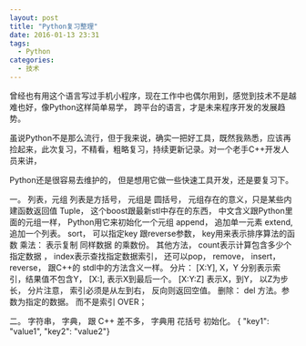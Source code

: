 ```yaml
---
layout: post
title: "Python复习整理"
date: 2016-01-13 23:31
tags: 
  - Python
categories: 
  - 技术
---
```


曾经也有用这个语言写过手机小程序，现在工作中也偶尔用到，感觉到技术不是越难也好，像Python这样简单易学， 跨平台的语言，才是未来程序开发的发展趋势。

虽说Python不是那么流行，但于我来说，确实一把好工具，既然我熟悉，应该再捡起来，此次复习，不精看，粗略复习，持续更新记录。对一个老手C++开发人员来讲，

Python还是很容易去维护的， 但是想用它做一些快速工具开发，还是要复习下。

一。 列表，元组
列表是方括号， 元组是 圆括号， 元组存在的意义，只是某些内建函数返回值
Tuple， 这个boost跟最新stl中存在的东西， 中文含义跟Python里面的元组一样， Python用它来初始化一个元组
append， 追加单一元素
extend, 追加一个列表。
sort， 可以指定key 跟reverse参数， key用来表示排序算法的函数
乘法： 表示复制 同样数据 的乘数份。
其他方法， count表示计算包含多少个指定数据 ， index表示查找指定数据索引， 还可以pop， remove， insert， reverse，
跟C++的 stdl中的方法含义一样。
分片： [X:Y], X，Y 分别表示索引，结果值不包含Y， [X:], 表示X到最后一个。 [X:Y:Z] 表示X，到Y， 以Z为步长， 分片注意，
索引必须是从左到右， 反向则返回空值。
删除： del 方法。参数为指定的数据。 而不是索引
OVER；

二。 字符串， 字典， 跟 C++ 差不多， 字典用 花括号 初始化。 { "key1": "value1", "key2": "value2"}

  

  

  

  

  

  

